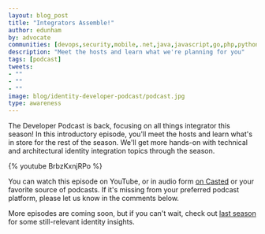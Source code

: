 ```yaml
---
layout: blog_post
title: "Integrators Assemble!"
author: edunham
by: advocate
communities: [devops,security,mobile,.net,java,javascript,go,php,python,ruby]
description: "Meet the hosts and learn what we're planning for you"
tags: [podcast]
tweets:
- ""
- ""
- ""
image: blog/identity-developer-podcast/podcast.jpg
type: awareness
---
```


The Developer Podcast is back, focusing on all things integrator this season! In this introductory episode, you'll meet the hosts and learn what's in store for the rest of the season. We'll get more hands-on with technical and architectural identity integration topics through the season. 

{% youtube BrbzKxnjRPo %} 

You can watch this episode on YouTube, or in audio form [on Casted](https://listen.casted.us/public/49/Workforce-Identity-Developer-Podcast-4ce90a5f/d26b5401/share/0a9c3239) or your favorite source of podcasts. If it's missing from your preferred podcast platform, please let us know in the comments below. 

More episodes are coming soon, but if you can't wait, check out [last season](/blog/2023/06/08/identity-developer-podcast) for some still-relevant identity insights. 
